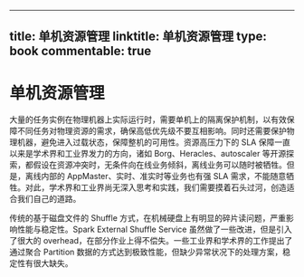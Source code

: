 
---
title: 单机资源管理
linktitle: 单机资源管理
type: book
commentable: true
---

# 单机资源管理

大量的任务实例在物理机器上实际运行时，需要单机上的隔离保护机制，以有效保障不同任务对物理资源的需求，确保高低优先级不要互相影响。同时还需要保护物理机器，避免进入过载状态，保障整机的可用性。资源高压力下的 SLA 保障一直以来是学术界和工业界发力的方向，诸如 Borg、Heracles、autoscaler 等开源探索，都假设在资源冲突时，无条件向在线业务倾斜，离线业务可以随时被牺牲。但是，离线内部的 AppMaster、实时、准实时等业务也有强 SLA 需求，不能随意牺牲。对此，学术界和工业界尚无深入思考和实践，我们需要摸着石头过河，创造适合我们自己的道路。

传统的基于磁盘文件的 Shuffle 方式，在机械硬盘上有明显的碎片读问题，严重影响性能与稳定性。Spark External Shuffle Service 虽然做了一些改进，但是引入了很大的 overhead，在部分作业上得不偿失。一些工业界和学术界的工作提出了通过聚合 Partition 数据的方式达到极致性能，但缺少异常状况下的处理方案，稳定性有很大缺失。

    